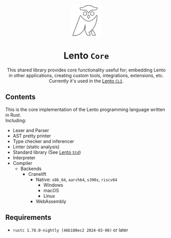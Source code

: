 <div align=center>
    <br>
    <img src="../assets/logo_white.png" height=100px/>
    <h1>Lento <code>Core</code></h1>
    <p>
		<!-- portable to different platforms, interoperable languages, environments, etc. -->
		This shared library provides core functionality useful for; embedding Lento in other applications, creating custom tools, integrations, extensions, etc.
		Currently it's used in the <a href="https://github.com/lento-lang/Lento" target="_blank">Lento <code>CLI</code></a>.
	</p>
</div>

## Contents
This is the core implementation of the Lento programming language written in Rust. \
Including:
- Lexer and Parser
- AST pretty printer
- Type checker and inferencer
- Linter (static analysis)
- Standard library (See [Lento `Std`](src/stdlib))
	<!-- - Runtime
	- Garbage collector
	- Memory manager
	- Error handling -->
- Interpreter
	<!-- - Debugger support (planned)
	- JIT compiler (planned) -->
- Compiler <!-- (Ahead-of-time) -->
	<!-- - Optimizer
		- Dead code elimination
		- Constant folding
		- Constant propagation
		- Function Inlining
		- Pure function evaluation
		- Recursion elimination
		- Tail call optimization
		- Partial evaluation
		- Parallelization via Vectorization
			- SIMD
			- Multi-threading -->
	- Backends
		- Cranelift
			- Native: `x86_64`, `aarch64`, `s390x`, `riscv64`
				- Windows
				- macOS
				- Linux
			- WebAssembly <!-- : `wasm32`, `wasm64`, `wasm`, `wasi`, `wasi32`, `wasi64`, `wasiwasm`, `wasiwasm32`, `wasiwasm64` -->
	<!--
			- ~~LLVM~~ (planned)
			- ~~QBE~~ (planned)
			- ~~.NET~~ (planned)
			- ~~JVM~~ (planned)
			- ~~BEAM~~ (planned)
			- ~~MIR~~ (planned)
			- ~~MIPS~~ (planned)
		- Transpiler
			- ~~TinyCC~~ (planned)
			- ~~JavaScript~~ (planned)
				- ~~Browser~~ (planned)
				- ~~Node.js~~ (planned)
				- ~~Deno~~ (planned)
				- ~~Bun~~ (planned)
	-->
	<!-- - Static analysis
		- Data flow analysis
		- Control flow analysis
		- Abstract syntax tree analysis
		- Type analysis
		- Semantic analysis
		- Syntactic analysis
		- Lexical analysis
		- Side effect analysis (pure functions, immutability, etc.)
			- inference
			- checking
	- Code analysis
		- quality
		- smell
		- security
		- performance
		- duplication
		- complexity
	- Documentation generator
	- Test suite
	- Benchmark suite
	- Profiler
		- Memory profiler
		- CPU profiler
		- I/O profiler
		- Network profiler
		- Concurrency profiler
		- Threading profiler
		- Synchronization profiler -->
	<!-- - Code coverage -->
	<!-- - IDE support
		- Language server
		- Syntax highlighting
		- Code completion
		- Code navigation
		- Code refactoring
		- Code folding
		- Code lens
		- Code actions
		- Diagnostics
		- Hover
		- Signature help
		- Document symbols
		- Workspace symbols
		- References -->
	<!-- - Build system
		- Package manager
		- Dependency manager
		- Build tool
		- Task runner
	- Package manager
		- Registry
		- Repository
		- Index
		- Cache
		- Lock file
		- Manifest
		- Package
		- Version -->

## Requirements
- `rustc 1.78.0-nightly (46b180ec2 2024-03-08)` or later
